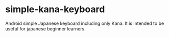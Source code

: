 # simple-kana-keyboard
Android simple Japanese keyboard including only Kana. It is intended to be useful for japanese beginner learners.
